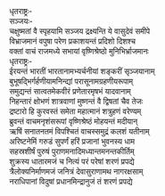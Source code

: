 धृतराष्ट्रः-  
सञ्जयः-  
चक्षुष्मतां वै स्पृहयामि सञ्जय द्रक्ष्यन्ति ये वासुदेवं समीपे  
विभ्राजमानं वपुषा परेण प्रकाशयन्तं प्रदिशो दिशश्च  
वक्तां वाचं राजमध्ये सभायां वृष्णिश्रेष्ठो मुनिभिर्भ्राजमानः  
धृतराष्ट्रः-  
ईरयन्तं भारतीं भारतानामभ्यर्चनीयां शङ्करीं सृञ्जयानाम्  
बुभूषद्भिर्गर्हणीयामनिन्द्यां परासूनामग्रहणीयरूपाम्  
समुद्यन्तं सात्वतमेकवीरं प्रणेतारमृषभं यादवानाम्  
निहन्तारं क्षोभणं शात्रवाणां मुष्णन्तं वै द्विषतां चैव तेजः  
द्रष्टारो हि कुरवस्तं समेता महात्मानं शत्रुहणं वरेण्यम्  
ब्रुवन्तं वाचमनृशंसरूपां वृष्णिश्रेष्ठं मोहयन्तं मदीयान्  
ऋषिं सनातनतमं विपश्चितं वाचस्समुद्रं कलशं यतीनाम्  
अरिष्टनेमिं गरुडं सुपर्णं हरिं प्रजानां भुवनस्य धाम  
सहस्रशीर्षं पुरुषं पुराणमनादिमध्यान्तमनन्तकीर्तिम्  
शुक्रस्य धातारमजं च नित्यं परं परेषां शरणं प्रपद्ये  
त्रैलोक्यनिर्माणमजं जनित्रं देवासुराणामथ नागरक्षसाम्  
नराधिपानां विदुषां प्रधानमिन्द्रानुजं तं शरणं प्रपद्ये  
